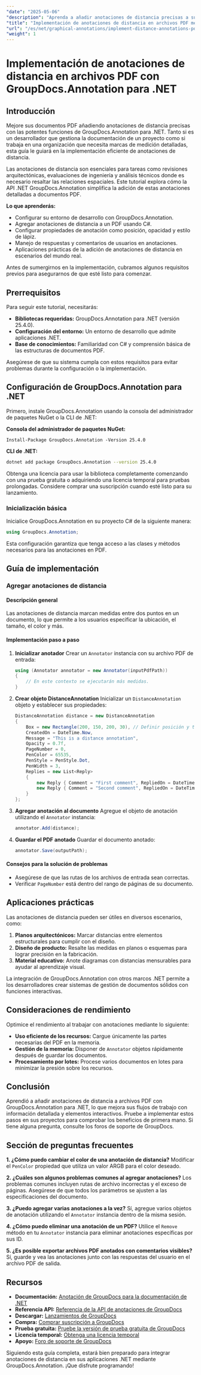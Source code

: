 ```yaml
---
"date": "2025-05-06"
"description": "Aprenda a añadir anotaciones de distancia precisas a sus documentos PDF con GroupDocs.Annotation para .NET. Esta guía abarca la instalación, configuración y aplicaciones prácticas."
"title": "Implementación de anotaciones de distancia en archivos PDF mediante GroupDocs.Annotation para .NET"
"url": "/es/net/graphical-annotations/implement-distance-annotations-pdfs-groupdocs-dotnet/"
"weight": 1
---
```


# Implementación de anotaciones de distancia en archivos PDF con GroupDocs.Annotation para .NET

## Introducción

Mejore sus documentos PDF añadiendo anotaciones de distancia precisas con las potentes funciones de GroupDocs.Annotation para .NET. Tanto si es un desarrollador que gestiona la documentación de un proyecto como si trabaja en una organización que necesita marcas de medición detalladas, esta guía le guiará en la implementación eficiente de anotaciones de distancia.

Las anotaciones de distancia son esenciales para tareas como revisiones arquitectónicas, evaluaciones de ingeniería y análisis técnicos donde es necesario resaltar las relaciones espaciales. Este tutorial explora cómo la API .NET GroupDocs.Annotation simplifica la adición de estas anotaciones detalladas a documentos PDF.

**Lo que aprenderás:**
- Configurar su entorno de desarrollo con GroupDocs.Annotation.
- Agregar anotaciones de distancia a un PDF usando C#.
- Configurar propiedades de anotación como posición, opacidad y estilo de lápiz.
- Manejo de respuestas y comentarios de usuarios en anotaciones.
- Aplicaciones prácticas de la adición de anotaciones de distancia en escenarios del mundo real.

Antes de sumergirnos en la implementación, cubramos algunos requisitos previos para asegurarnos de que esté listo para comenzar.

## Prerrequisitos

Para seguir este tutorial, necesitarás:
- **Bibliotecas requeridas:** GroupDocs.Annotation para .NET (versión 25.4.0).
- **Configuración del entorno:** Un entorno de desarrollo que admite aplicaciones .NET.
- **Base de conocimientos:** Familiaridad con C# y comprensión básica de las estructuras de documentos PDF.

Asegúrese de que su sistema cumpla con estos requisitos para evitar problemas durante la configuración o la implementación.

## Configuración de GroupDocs.Annotation para .NET

Primero, instale GroupDocs.Annotation usando la consola del administrador de paquetes NuGet o la CLI de .NET:

**Consola del administrador de paquetes NuGet:**
```shell
Install-Package GroupDocs.Annotation -Version 25.4.0
```

**CLI de .NET:**
```bash
dotnet add package GroupDocs.Annotation --version 25.4.0
```

Obtenga una licencia para usar la biblioteca completamente comenzando con una prueba gratuita o adquiriendo una licencia temporal para pruebas prolongadas. Considere comprar una suscripción cuando esté listo para su lanzamiento.

### Inicialización básica

Inicialice GroupDocs.Annotation en su proyecto C# de la siguiente manera:
```csharp
using GroupDocs.Annotation;
```

Esta configuración garantiza que tenga acceso a las clases y métodos necesarios para las anotaciones en PDF.

## Guía de implementación

### Agregar anotaciones de distancia

#### Descripción general

Las anotaciones de distancia marcan medidas entre dos puntos en un documento, lo que permite a los usuarios especificar la ubicación, el tamaño, el color y más.

#### Implementación paso a paso
1. **Inicializar anotador**
   Crear un `Annotator` instancia con su archivo PDF de entrada:
   ```csharp
   using (Annotator annotator = new Annotator(inputPdfPath))
   {
       // En este contexto se ejecutarán más medidas.
   }
   ```
2. **Crear objeto DistanceAnnotation**
   Inicializar un `DistanceAnnotation` objeto y establecer sus propiedades:
   ```csharp
   DistanceAnnotation distance = new DistanceAnnotation
   {
       Box = new Rectangle(200, 150, 200, 30), // Definir posición y tamaño.
       CreatedOn = DateTime.Now,
       Message = "This is a distance annotation",
       Opacity = 0.7f,
       PageNumber = 0,
       PenColor = 65535,
       PenStyle = PenStyle.Dot,
       PenWidth = 3,
       Replies = new List<Reply>
       {
           new Reply { Comment = "First comment", RepliedOn = DateTime.Now },
           new Reply { Comment = "Second comment", RepliedOn = DateTime.Now }
       }
   };
   ```
3. **Agregar anotación al documento**
   Agregue el objeto de anotación utilizando el `Annotator` instancia:
   ```csharp
   annotator.Add(distance);
   ```
4. **Guardar el PDF anotado**
   Guardar el documento anotado:
   ```csharp
   annotator.Save(outputPath);
   ```

#### Consejos para la solución de problemas
- Asegúrese de que las rutas de los archivos de entrada sean correctas.
- Verificar `PageNumber` está dentro del rango de páginas de su documento.

## Aplicaciones prácticas

Las anotaciones de distancia pueden ser útiles en diversos escenarios, como:
1. **Planos arquitectónicos:** Marcar distancias entre elementos estructurales para cumplir con el diseño.
2. **Diseño de producto:** Resalte las medidas en planos o esquemas para lograr precisión en la fabricación.
3. **Material educativo:** Anote diagramas con distancias mensurables para ayudar al aprendizaje visual.

La integración de GroupDocs.Annotation con otros marcos .NET permite a los desarrolladores crear sistemas de gestión de documentos sólidos con funciones interactivas.

## Consideraciones de rendimiento

Optimice el rendimiento al trabajar con anotaciones mediante lo siguiente:
- **Uso eficiente de los recursos:** Cargue únicamente las partes necesarias del PDF en la memoria.
- **Gestión de la memoria:** Disponer de `Annotator` objetos rápidamente después de guardar los documentos.
- **Procesamiento por lotes:** Procese varios documentos en lotes para minimizar la presión sobre los recursos.

## Conclusión

Aprendió a añadir anotaciones de distancia a archivos PDF con GroupDocs.Annotation para .NET, lo que mejora sus flujos de trabajo con información detallada y elementos interactivos. Pruebe a implementar estos pasos en sus proyectos para comprobar los beneficios de primera mano. Si tiene alguna pregunta, consulte los foros de soporte de GroupDocs.

## Sección de preguntas frecuentes

**1. ¿Cómo puedo cambiar el color de una anotación de distancia?**
   Modificar el `PenColor` propiedad que utiliza un valor ARGB para el color deseado.

**2. ¿Cuáles son algunos problemas comunes al agregar anotaciones?**
   Los problemas comunes incluyen rutas de archivo incorrectas y el exceso de páginas. Asegúrese de que todos los parámetros se ajusten a las especificaciones del documento.

**3. ¿Puedo agregar varias anotaciones a la vez?**
   Sí, agregue varios objetos de anotación utilizando el `Annotator` instancia dentro de la misma sesión.

**4. ¿Cómo puedo eliminar una anotación de un PDF?**
   Utilice el `Remove` método en tu `Annotator` instancia para eliminar anotaciones específicas por sus ID.

**5. ¿Es posible exportar archivos PDF anotados con comentarios visibles?**
   Sí, guarde y vea las anotaciones junto con las respuestas del usuario en el archivo PDF de salida.

## Recursos
- **Documentación:** [Anotación de GroupDocs para la documentación de .NET](https://docs.groupdocs.com/annotation/net/)
- **Referencia API:** [Referencia de la API de anotaciones de GroupDocs](https://reference.groupdocs.com/annotation/net/)
- **Descargar:** [Lanzamientos de GroupDocs](https://releases.groupdocs.com/annotation/net/)
- **Compra:** [Comprar suscripción a GroupDocs](https://purchase.groupdocs.com/buy)
- **Prueba gratuita:** [Pruebe la versión de prueba gratuita de GroupDocs](https://releases.groupdocs.com/annotation/net/)
- **Licencia temporal:** [Obtenga una licencia temporal](https://purchase.groupdocs.com/temporary-license/)
- **Apoyo:** [Foro de soporte de GroupDocs](https://forum.groupdocs.com/c/annotation/) 

Siguiendo esta guía completa, estará bien preparado para integrar anotaciones de distancia en sus aplicaciones .NET mediante GroupDocs.Annotation. ¡Que disfrute programando!